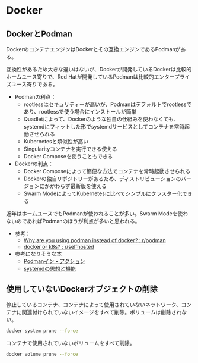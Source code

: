 # Docker
## DockerとPodman
DockerのコンテナエンジンはDockerとその互換エンジンであるPodmanがある。

互換性があるため大きな違いはないが、Dockerが開発しているDockerは比較的ホームユース寄りで、Red Hatが開発しているPodmanは比較的エンタープライズユース寄りである。

- Podmanの利点：
  - rootlessはセキュリティーが高いが、Podmanはデフォルトでrootlessであり、rootlessで使う場合にインストールが簡単
  - Quadletによって、Dockerのような独自の仕組みを使わなくても、systemdにフィットした形でsystemdサービスとしてコンテナを常時起動させられる
  - Kubernetesと類似性が高い
  - Singularityコンテナを実行できる使える
  - Docker Composeを使うこともできる
- Dockerの利点：
  - Docker Composeによって簡便な方法でコンテナを常時起動させられる
  - Dockerの独自リポジトリーがあるため、ディストリビューションのバージョンにかかわらず最新版を使える
  - Swarm ModeによってKubernetesに比べてシンプルにクラスター化できる

近年はホームユースでもPodmanが使われることが多い。Swarm Modeを使わないのであればPodmanのほうが利点が多いと思われる。

- 参考：
  - [Why are you using podman instead of docker? : r/podman](https://www.reddit.com/r/podman/comments/1eu5d2k/why_are_you_using_podman_instead_of_docker/)
  - [docker or k8s? : r/selfhosted](https://www.reddit.com/r/selfhosted/comments/1dowhi3/docker_or_k8s/)
- 参考になりそうな本
  - [Podmanイン・アクション](https://www.amazon.co.jp/dp/4798070203)
  - [systemdの思想と機能](https://www.amazon.co.jp/dp/429713893X)

## 使用していないDockerオブジェクトの削除
停止しているコンテナ、コンテナによって使用されていないネットワーク、コンテナに関連付けられていないイメージをすべて削除。ボリュームは削除されない。
```bash
docker system prune --force
```

コンテナで使用されていないボリュームをすべて削除。
```bash
docker volume prune --force
```
